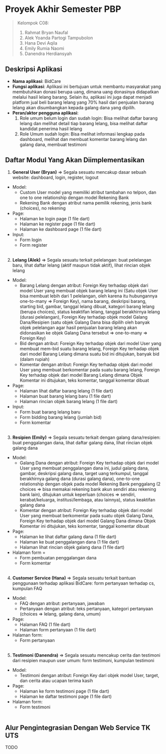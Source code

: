 # Proyek Akhir Semester PBP

> Kelompok C08:
> 1. Rahmat Bryan Naufal
> 2. Alek Yoanda Partogi Tampubolon
> 3. Hana Devi Aqila
> 4. Emily Rumia Naomi
> 5. Danendra Herdiansyah

## Deskripsi Aplikasi

- **Nama aplikasi**: BidCare
- **Fungsi aplikasi**: Aplikasi ini bertujuan untuk membantu masyarakat yang membutuhkan donasi berupa uang, dimana uang donasinya didapatkan melalui hasil lelang barang. Selain itu, aplikasi ini juga dapat menjadi platform jual beli barang lelang yang 70% hasil dari penjualan barang lelang akan disumbangkan kepada galang dana yang dipilih.
- **Peran/aktor pengguna aplikasi**: 
  1. Role umum belum login dan sudah login: Bisa melihat daftar barang lelang dan melihat detail tiap barang lelang, bisa melihat daftar kandidat penerima hasil lelang <br>
  2. Role Umum sudah login: Bisa melihat informasi lengkap pada dashboard, melihat dan membuat komentar barang lelang dan galang dana, membuat testimoni

## Daftar Modul Yang Akan Diimplementasikan
  1. **General User (Bryan)** => Segala sesuatu mencakup dasar sebuah website: dashboard, login, register, logout
  - Model: 
      - Custom User model yang memiliki atribut tambahan no telpon, dan one to one relationship dengan model Rekening Bank
      - Rekening Bank dengan atribut nama pemilik rekening, jenis bank (choices), no rekening
  - Page:
      - Halaman ke login page (1 file dart)
      - Halaman ke register page (1 file dart)
      - Halaman ke dashboard page (1 file dart)
  - Input: 
    - Form login
    - Form register
    <br>
  2. **Lelang (Alek)** => Segala sesuatu terkait pelelangan: buat pelelangan baru, lihat daftar lelang (aktif maupun tidak aktif), lihat rincian objek lelang
  - Model:
      - Barang Lelang dengan atribut: Foreign Key terhadap objek dari model User yang membuat objek barang lelang ini (Satu objek User bisa membuat lebih dari 1 pelelangan, oleh karena itu hubungannya one-to-many => Foreign Key), nama barang, deskripsi barang, starting bid, gambar, tanggal lelang dibuat, kategori barang lelang (berupa choices), status keaktifan lelang, tanggal berakhirnya lelang (durasi pelelangan), Foreign Key terhadap objek model Galang Dana/Resipien (satu objek Galang Dana bisa dipilih oleh banyak objek pelelangan agar hasil penjualan barang lelang akan didonasikan ke objek Galang Dana tersebut => one-to-many => Foreign Key)
      - Bid dengan atribut: Foreign Key terhadap objek dari model User yang membuat mem-bid suatu barang lelang, Foreign Key terhadap objek dari model Barang Lelang dimana suatu bid ini ditujukan, banyak bid (dalam rupiah)
      - Komentar dengan atribut:  Foreign Key terhadap objek dari model User yang membuat berkomentar pada suatu barang lelang, Foreign Key terhadap objek dari model Barang Lelang dimana Objek Komentar ini ditujukan, teks komentar, tanggal komentar dibuat
  - Page:
    - Halaman lihat daftar barang lelang (1 file dart)
    - Halaman buat barang lelang baru (1 file dart)
    - Halaman rincian objek barang lelang (1 file dart)
  - Input: 
      - Form buat barang lelang baru
      - Form bidding barang lelang (jumlah bid)
      - Form komentar
    <br>
  3. **Resipien (Emily)** => Segala sesuatu terkait dengan galang dana/resipien: buat penggalangan dana, lihat daftar galang dana, lihat rincian objek galang dana
  - Model: 
    - Galang Dana dengan atribut:  Foreign Key terhadap objek dari model User yang membuat penggalangan dana ini, judul galang dana, gambar, deskripsi galang dana, target uang terkumpul, tanggal berakhirnya galang dana (durasi galang dana), one-to-one relationship dengan objek pada model Rekening Bank penggalang (2 choices => bisa memakai rekening bank akun sendiri atau rekening bank lain), ditujukan untuk keperluan (choices => sendiri, kerabat/keluarga, institusi/lembaga, atau lainnya), status keaktifan galang dana
    - Komentar dengan atribut:  Foreign Key terhadap objek dari model User yang membuat berkomentar pada suatu objek Galang Dana, Foreign Key terhadap objek dari model Galang Dana dimana Objek Komentar ini ditujukan, teks komentar, tanggal komentar dibuat
  - Page:
    - Halaman ke lihat daftar galang dana (1 file dart)
    - Halaman ke buat penggalangan dana (1 file dart)
    - Halaman lihat rincian objek galang dana (1 file dart)
  - Halaman form =
    - Form pembuatan penggalangan dana
    - Form komentar
    <br>
  4. **Customer Service (Hana)** => Segala sesuatu terkait bantuan penggunaan terhadap aplikasi BidCare: form pertanyaan terhadap cs, kumpulan FAQ
  - Model:
    - FAQ dengan atribut: pertanyaan, jawaban 
    - Pertanyaan dengan atribut: teks pertanyaan, kategori pertanyaan (choices => lelang, galang dana, umum)
  - Page:
    - Halaman FAQ (1 file dart)
    - Halaman form pertanyaan (1 file dart)
  - Halaman form:
    - Form pertanyaan
    <br>
  5. **Testimoni (Danendra)** => Segala sesuatu mencakup cerita dan testimoni dari resipien maupun user umum: form testimoni, kumpulan testimoni
  - Model: 
    - Testimoni dengan atribut: Foreign Key dari objek model User, target, dan cerita atau ucapan terima kasih
  - Page:
    - Halaman ke form testimoni page (1 file dart)
    - Halaman ke daftar testimoni page (1 file dart)
  - Halaman form:
    - Form testimoni
    <br>

## Alur Pengintegrasian Dengan Web Service TK UTS
TODO